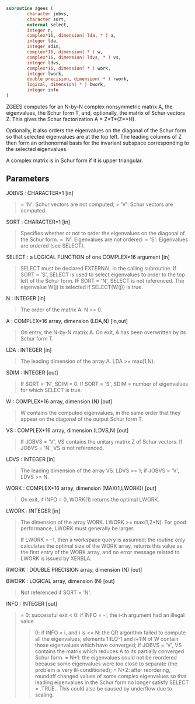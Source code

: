 ```fortran
subroutine zgees (
        character jobvs,
        character sort,
        external select,
        integer n,
        complex*16, dimension( lda, * ) a,
        integer lda,
        integer sdim,
        complex*16, dimension( * ) w,
        complex*16, dimension( ldvs, * ) vs,
        integer ldvs,
        complex*16, dimension( * ) work,
        integer lwork,
        double precision, dimension( * ) rwork,
        logical, dimension( * ) bwork,
        integer info
)
```

ZGEES computes for an N-by-N complex nonsymmetric matrix A, the
eigenvalues, the Schur form T, and, optionally, the matrix of Schur
vectors Z.  This gives the Schur factorization A = Z\*T\*(Z\*\*H).

Optionally, it also orders the eigenvalues on the diagonal of the
Schur form so that selected eigenvalues are at the top left.
The leading columns of Z then form an orthonormal basis for the
invariant subspace corresponding to the selected eigenvalues.

A complex matrix is in Schur form if it is upper triangular.

## Parameters
JOBVS : CHARACTER\*1 [in]
> = 'N': Schur vectors are not computed;
> = 'V': Schur vectors are computed.

SORT : CHARACTER\*1 [in]
> Specifies whether or not to order the eigenvalues on the
> diagonal of the Schur form.
> = 'N': Eigenvalues are not ordered:
> = 'S': Eigenvalues are ordered (see SELECT).

SELECT : a LOGICAL FUNCTION of one COMPLEX\*16 argument [in]
> SELECT must be declared EXTERNAL in the calling subroutine.
> If SORT = 'S', SELECT is used to select eigenvalues to order
> to the top left of the Schur form.
> IF SORT = 'N', SELECT is not referenced.
> The eigenvalue W(j) is selected if SELECT(W(j)) is true.

N : INTEGER [in]
> The order of the matrix A. N >= 0.

A : COMPLEX\*16 array, dimension (LDA,N) [in,out]
> On entry, the N-by-N matrix A.
> On exit, A has been overwritten by its Schur form T.

LDA : INTEGER [in]
> The leading dimension of the array A.  LDA >= max(1,N).

SDIM : INTEGER [out]
> If SORT = 'N', SDIM = 0.
> If SORT = 'S', SDIM = number of eigenvalues for which
> SELECT is true.

W : COMPLEX\*16 array, dimension (N) [out]
> W contains the computed eigenvalues, in the same order that
> they appear on the diagonal of the output Schur form T.

VS : COMPLEX\*16 array, dimension (LDVS,N) [out]
> If JOBVS = 'V', VS contains the unitary matrix Z of Schur
> vectors.
> If JOBVS = 'N', VS is not referenced.

LDVS : INTEGER [in]
> The leading dimension of the array VS.  LDVS >= 1; if
> JOBVS = 'V', LDVS >= N.

WORK : COMPLEX\*16 array, dimension (MAX(1,LWORK)) [out]
> On exit, if INFO = 0, WORK(1) returns the optimal LWORK.

LWORK : INTEGER [in]
> The dimension of the array WORK.  LWORK >= max(1,2\*N).
> For good performance, LWORK must generally be larger.
> 
> If LWORK = -1, then a workspace query is assumed; the routine
> only calculates the optimal size of the WORK array, returns
> this value as the first entry of the WORK array, and no error
> message related to LWORK is issued by XERBLA.

RWORK : DOUBLE PRECISION array, dimension (N) [out]

BWORK : LOGICAL array, dimension (N) [out]
> Not referenced if SORT = 'N'.

INFO : INTEGER [out]
> = 0: successful exit
> < 0: if INFO = -i, the i-th argument had an illegal value.
> > 0: if INFO = i, and i is
> <= N:  the QR algorithm failed to compute all the
> eigenvalues; elements 1:ILO-1 and i+1:N of W
> contain those eigenvalues which have converged;
> if JOBVS = 'V', VS contains the matrix which
> reduces A to its partially converged Schur form.
> = N+1: the eigenvalues could not be reordered because
> some eigenvalues were too close to separate (the
> problem is very ill-conditioned);
> = N+2: after reordering, roundoff changed values of
> some complex eigenvalues so that leading
> eigenvalues in the Schur form no longer satisfy
> SELECT = .TRUE..  This could also be caused by
> underflow due to scaling.
